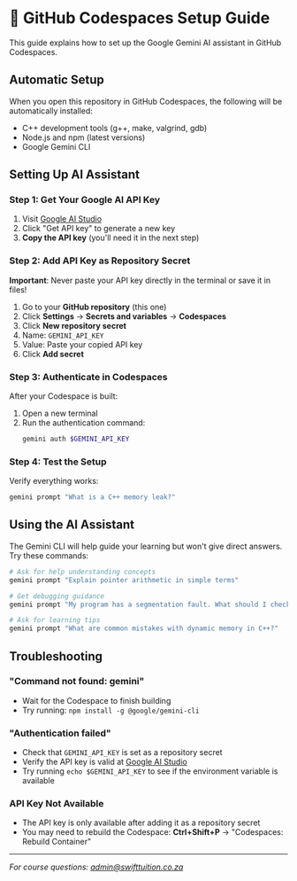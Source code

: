 # 🤖 GitHub Codespaces Setup Guide

This guide explains how to set up the Google Gemini AI assistant in GitHub Codespaces.

## Automatic Setup

When you open this repository in GitHub Codespaces, the following will be automatically installed:
- C++ development tools (g++, make, valgrind, gdb)
- Node.js and npm (latest versions)
- Google Gemini CLI

## Setting Up AI Assistant

### Step 1: Get Your Google AI API Key

1. Visit [Google AI Studio](https://makersuite.google.com/app/apikey)
2. Click "Get API key" to generate a new key
3. **Copy the API key** (you'll need it in the next step)

### Step 2: Add API Key as Repository Secret

**Important**: Never paste your API key directly in the terminal or save it in files!

1. Go to your **GitHub repository** (this one)
2. Click **Settings** → **Secrets and variables** → **Codespaces**
3. Click **New repository secret**
4. Name: `GEMINI_API_KEY`
5. Value: Paste your copied API key
6. Click **Add secret**

### Step 3: Authenticate in Codespaces

After your Codespace is built:

1. Open a new terminal
2. Run the authentication command:
   ```bash
   gemini auth $GEMINI_API_KEY
   ```

### Step 4: Test the Setup

Verify everything works:
```bash
gemini prompt "What is a C++ memory leak?"
```

## Using the AI Assistant

The Gemini CLI will help guide your learning but won't give direct answers. Try these commands:

```bash
# Ask for help understanding concepts
gemini prompt "Explain pointer arithmetic in simple terms"

# Get debugging guidance
gemini prompt "My program has a segmentation fault. What should I check?"

# Ask for learning tips
gemini prompt "What are common mistakes with dynamic memory in C++?"
```

## Troubleshooting

### "Command not found: gemini"
- Wait for the Codespace to finish building
- Try running: `npm install -g @google/gemini-cli`

### "Authentication failed"
- Check that `GEMINI_API_KEY` is set as a repository secret
- Verify the API key is valid at [Google AI Studio](https://makersuite.google.com/app/apikey)
- Try running `echo $GEMINI_API_KEY` to see if the environment variable is available

### API Key Not Available
- The API key is only available after adding it as a repository secret
- You may need to rebuild the Codespace: **Ctrl+Shift+P** → "Codespaces: Rebuild Container"

---

*For course questions: admin@swifttuition.co.za*